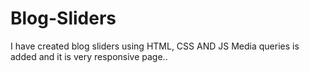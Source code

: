 # Blog-Sliders
I have created blog sliders using HTML, CSS AND JS 
Media queries is added and it is very responsive page..
